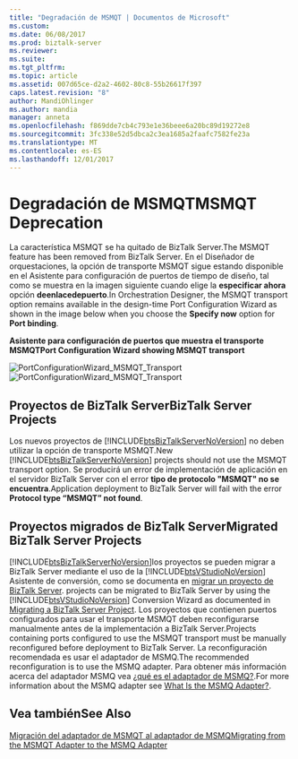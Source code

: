 ```yaml
---
title: "Degradación de MSMQT | Documentos de Microsoft"
ms.custom: 
ms.date: 06/08/2017
ms.prod: biztalk-server
ms.reviewer: 
ms.suite: 
ms.tgt_pltfrm: 
ms.topic: article
ms.assetid: 007d65ce-d2a2-4602-80c8-55b26617f397
caps.latest.revision: "8"
author: MandiOhlinger
ms.author: mandia
manager: anneta
ms.openlocfilehash: f869dde7cb4c793e1e36beee6a20bc89d19272e8
ms.sourcegitcommit: 3fc338e52d5dbca2c3ea1685a2faafc7582fe23a
ms.translationtype: MT
ms.contentlocale: es-ES
ms.lasthandoff: 12/01/2017
---
```

# <a name="msmqt-deprecation"></a><span data-ttu-id="716f0-102">Degradación de MSMQT</span><span class="sxs-lookup"><span data-stu-id="716f0-102">MSMQT Deprecation</span></span>
<span data-ttu-id="716f0-103">La característica MSMQT se ha quitado de BizTalk Server.</span><span class="sxs-lookup"><span data-stu-id="716f0-103">The MSMQT feature has been removed from BizTalk Server.</span></span> <span data-ttu-id="716f0-104">En el Diseñador de orquestaciones, la opción de transporte MSMQT sigue estando disponible en el Asistente para configuración de puertos de tiempo de diseño, tal como se muestra en la imagen siguiente cuando elige la **especificar ahora** opción **deenlacedepuerto**.</span><span class="sxs-lookup"><span data-stu-id="716f0-104">In Orchestration Designer, the MSMQT transport option remains available in the design-time Port Configuration Wizard as shown in the image below when you choose the **Specify now** option for **Port binding**.</span></span>  
  
 <span data-ttu-id="716f0-105">**Asistente para configuración de puertos que muestra el transporte MSMQT**</span><span class="sxs-lookup"><span data-stu-id="716f0-105">**Port Configuration Wizard showing MSMQT transport**</span></span>  
  
 <span data-ttu-id="716f0-106">![](../core/media/portconfigurationwizard-msmqt-transport.gif "PortConfigurationWizard_MSMQT_Transport")</span><span class="sxs-lookup"><span data-stu-id="716f0-106">![](../core/media/portconfigurationwizard-msmqt-transport.gif "PortConfigurationWizard_MSMQT_Transport")</span></span>  
  
## <a name="biztalk-server-projects"></a><span data-ttu-id="716f0-107">Proyectos de BizTalk Server</span><span class="sxs-lookup"><span data-stu-id="716f0-107">BizTalk Server Projects</span></span>  
 <span data-ttu-id="716f0-108">Los nuevos proyectos de [!INCLUDE[btsBizTalkServerNoVersion](../includes/btsbiztalkservernoversion-md.md)] no deben utilizar la opción de transporte MSMQT.</span><span class="sxs-lookup"><span data-stu-id="716f0-108">New [!INCLUDE[btsBizTalkServerNoVersion](../includes/btsbiztalkservernoversion-md.md)] projects should not use the MSMQT transport option.</span></span> <span data-ttu-id="716f0-109">Se producirá un error de implementación de aplicación en el servidor BizTalk Server con el error **tipo de protocolo "MSMQT" no se encuentra**.</span><span class="sxs-lookup"><span data-stu-id="716f0-109">Application deployment to BizTalk Server will fail with the error **Protocol type “MSMQT” not found**.</span></span>  
  
## <a name="migrated-biztalk-server-projects"></a><span data-ttu-id="716f0-110">Proyectos migrados de BizTalk Server</span><span class="sxs-lookup"><span data-stu-id="716f0-110">Migrated BizTalk Server Projects</span></span>  
 [!INCLUDE[btsBizTalkServerNoVersion](../includes/btsbiztalkservernoversion-md.md)]<span data-ttu-id="716f0-111">los proyectos se pueden migrar a BizTalk Server mediante el uso de la [!INCLUDE[btsVStudioNoVersion](../includes/btsvstudionoversion-md.md)] Asistente de conversión, como se documenta en [migrar un proyecto de BizTalk Server](../core/migrating-a-biztalk-server-project.md).</span><span class="sxs-lookup"><span data-stu-id="716f0-111"> projects can be migrated to BizTalk Server by using the [!INCLUDE[btsVStudioNoVersion](../includes/btsvstudionoversion-md.md)] Conversion Wizard as documented in [Migrating a BizTalk Server Project](../core/migrating-a-biztalk-server-project.md).</span></span> <span data-ttu-id="716f0-112">Los proyectos que contienen puertos configurados para usar el transporte MSMQT deben reconfigurarse manualmente antes de la implementación a BizTalk Server.</span><span class="sxs-lookup"><span data-stu-id="716f0-112">Projects containing ports configured to use the MSMQT transport must be manually reconfigured before deployment to BizTalk Server.</span></span> <span data-ttu-id="716f0-113">La reconfiguración recomendada es usar el adaptador de MSMQ.</span><span class="sxs-lookup"><span data-stu-id="716f0-113">The recommended reconfiguration is to use the MSMQ adapter.</span></span>  <span data-ttu-id="716f0-114">Para obtener más información acerca del adaptador MSMQ vea [¿qué es el adaptador de MSMQ?](../core/what-is-the-msmq-adapter.md).</span><span class="sxs-lookup"><span data-stu-id="716f0-114">For more information about the MSMQ adapter see [What Is the MSMQ Adapter?](../core/what-is-the-msmq-adapter.md).</span></span>  
  
## <a name="see-also"></a><span data-ttu-id="716f0-115">Vea también</span><span class="sxs-lookup"><span data-stu-id="716f0-115">See Also</span></span>  
 [<span data-ttu-id="716f0-116">Migración del adaptador de MSMQT al adaptador de MSMQ</span><span class="sxs-lookup"><span data-stu-id="716f0-116">Migrating from the MSMQT Adapter to the MSMQ Adapter</span></span>](../core/migrating-from-the-msmqt-adapter-to-the-msmq-adapter.md)